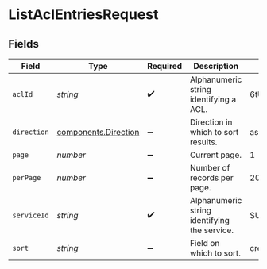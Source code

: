 # ListAclEntriesRequest


## Fields

| Field                                                    | Type                                                     | Required                                                 | Description                                              | Example                                                  |
| -------------------------------------------------------- | -------------------------------------------------------- | -------------------------------------------------------- | -------------------------------------------------------- | -------------------------------------------------------- |
| `aclId`                                                  | *string*                                                 | :heavy_check_mark:                                       | Alphanumeric string identifying a ACL.                   | 6tUXdegLTf5BCig0zGFrU3                                   |
| `direction`                                              | [components.Direction](../../models/shared/direction.md) | :heavy_minus_sign:                                       | Direction in which to sort results.                      | ascend                                                   |
| `page`                                                   | *number*                                                 | :heavy_minus_sign:                                       | Current page.                                            | 1                                                        |
| `perPage`                                                | *number*                                                 | :heavy_minus_sign:                                       | Number of records per page.                              | 20                                                       |
| `serviceId`                                              | *string*                                                 | :heavy_check_mark:                                       | Alphanumeric string identifying the service.             | SU1Z0isxPaozGVKXdv0eY                                    |
| `sort`                                                   | *string*                                                 | :heavy_minus_sign:                                       | Field on which to sort.                                  | created                                                  |